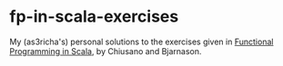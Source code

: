 # fp-in-scala-exercises

My (as3richa's) personal solutions to the exercises given in [Functional Programming in Scala](https://www.manning.com/books/functional-programming-in-scala), by Chiusano and Bjarnason.
